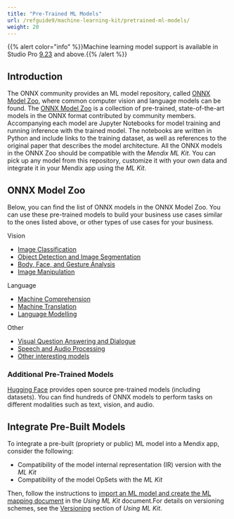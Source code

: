 ```yaml
---
title: "Pre-Trained ML Models"
url: /refguide9/machine-learning-kit/pretrained-ml-models/
weight: 20
---
```


{{% alert color="info" %}}Machine learning model support is available in Studio Pro [9.23](/releasenotes/studio-pro/9.23/) and above.{{% /alert %}}

## Introduction

The ONNX community provides an ML model repository, called [ONNX Model Zoo](https://github.com/onnx/models), where common computer vision and language models can be found. The [ONNX Model Zoo](https://github.com/onnx/models) is a collection of pre-trained, state-of-the-art models in the ONNX format contributed by community members. Accompanying each model are Jupyter Notebooks for model training and running inference with the trained model. The notebooks are written in Python and include links to the training dataset, as well as references to the original paper that describes the model architecture. All the ONNX models in the ONNX Zoo should be compatible with the *Mendix ML Kit*. You can pick up any model from this repository, customize it with your own data and integrate it in your Mendix app using the *ML Kit*.

## ONNX Model Zoo

Below, you can find the list of ONNX models in the ONNX Model Zoo. You can use these pre-trained models to build your business use cases similar to the ones listed above, or other types of use cases for your business.

Vision

* [Image Classification](https://github.com/onnx/models#image_classification)
* [Object Detection and Image Segmentation](https://github.com/onnx/models#object_detection)
* [Body, Face, and Gesture Analysis](https://github.com/onnx/models#body_analysis)
* [Image Manipulation](https://github.com/onnx/models#image_manipulation)

Language

* [Machine Comprehension](https://github.com/onnx/models#machine_comprehension)
* [Machine Translation](https://github.com/onnx/models#machine_translation)
* [Language Modelling](https://github.com/onnx/models#language_modelling)

Other

* [Visual Question Answering and Dialogue](https://github.com/onnx/models#visual_qna)
* [Speech and Audio Processing](https://github.com/onnx/models#speech)
* [Other interesting models](https://github.com/onnx/models#others)

### Additional Pre-Trained Models

[Hugging Face](https://huggingface.co/models?library=onnx&sort=downloads) provides open source pre-trained models (including datasets). You can find hundreds of ONNX models to perform tasks on different modalities such as text, vision, and audio.

## Integrate Pre-Built Models

To integrate a pre-built (propriety or public) ML model into a Mendix app, consider the following:

* Compatibility of the model internal representation (IR) version with the *ML Kit*
* Compatibility of the model OpSets with the *ML Kit*

Then, follow the instructions to [import an ML model and create the ML mapping document](/refguide9/machine-learning-kit/using-ml-kit/#import-model) in the *Using ML Kit* document.For details on versioning schemes, see the [Versioning](/refguide9/machine-learning-kit/using-ml-kit/#versioning) section of *Using ML Kit*.
